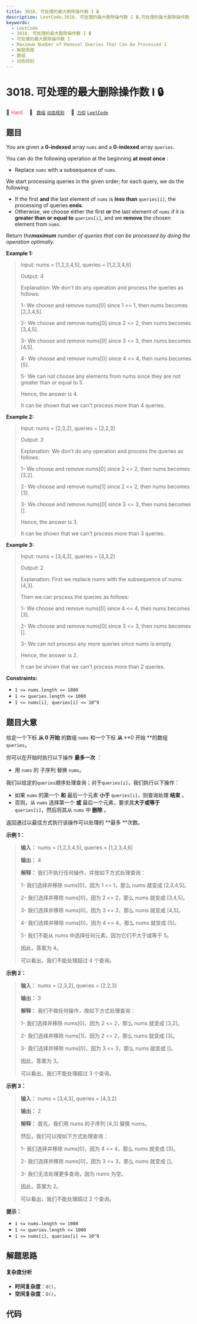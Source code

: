 ```yaml
---
title: 3018. 可处理的最大删除操作数 I 🔒
description: LeetCode,3018. 可处理的最大删除操作数 I 🔒,可处理的最大删除操作数 I,Maximum Number of Removal Queries That Can Be Processed I,解题思路,数组,动态规划
keywords:
  - LeetCode
  - 3018. 可处理的最大删除操作数 I 🔒
  - 可处理的最大删除操作数 I
  - Maximum Number of Removal Queries That Can Be Processed I
  - 解题思路
  - 数组
  - 动态规划
---
```


# 3018. 可处理的最大删除操作数 I 🔒

🔴 <font color=#ff334b>Hard</font>&emsp; 🔖&ensp; [`数组`](/tag/array.md) [`动态规划`](/tag/dynamic-programming.md)&emsp; 🔗&ensp;[`力扣`](https://leetcode.cn/problems/maximum-number-of-removal-queries-that-can-be-processed-i) [`LeetCode`](https://leetcode.com/problems/maximum-number-of-removal-queries-that-can-be-processed-i)

## 题目

You are given a **0-indexed** array `nums` and a **0-indexed** array
`queries`.

You can do the following operation at the beginning **at most once** :

  * Replace `nums` with a subsequence of `nums`.

We start processing queries in the given order; for each query, we do the
following:

  * If the first **and** the last element of `nums` is **less than** `queries[i]`, the processing of queries **ends**.
  * Otherwise, we choose either the first **or** the last element of `nums` if it is **greater than or equal to** `queries[i]`, and we **remove** the chosen element from `nums`.

Return _the**maximum** number of queries that can be processed by doing the
operation optimally._



**Example 1:**

> Input: nums = [1,2,3,4,5], queries = [1,2,3,4,6]
> 
> Output: 4
> 
> Explanation: We don't do any operation and process the queries as follows:
> 
> 1- We choose and remove nums[0] since 1 <= 1, then nums becomes [2,3,4,5].
> 
> 2- We choose and remove nums[0] since 2 <= 2, then nums becomes [3,4,5].
> 
> 3- We choose and remove nums[0] since 3 <= 3, then nums becomes [4,5].
> 
> 4- We choose and remove nums[0] since 4 <= 4, then nums becomes [5].
> 
> 5- We can not choose any elements from nums since they are not greater than or equal to 5.
> 
> Hence, the answer is 4.
> 
> It can be shown that we can't process more than 4 queries.

**Example 2:**

> Input: nums = [2,3,2], queries = [2,2,3]
> 
> Output: 3
> 
> Explanation: We don't do any operation and process the queries as follows:
> 
> 1- We choose and remove nums[0] since 2 <= 2, then nums becomes [3,2].
> 
> 2- We choose and remove nums[1] since 2 <= 2, then nums becomes [3].
> 
> 3- We choose and remove nums[0] since 3 <= 3, then nums becomes [].
> 
> Hence, the answer is 3.
> 
> It can be shown that we can't process more than 3 queries.

**Example 3:**

> Input: nums = [3,4,3], queries = [4,3,2]
> 
> Output: 2
> 
> Explanation: First we replace nums with the subsequence of nums [4,3].
> 
> Then we can process the queries as follows:
> 
> 1- We choose and remove nums[0] since 4 <= 4, then nums becomes [3].
> 
> 2- We choose and remove nums[0] since 3 <= 3, then nums becomes [].
> 
> 3- We can not process any more queries since nums is empty.
> 
> Hence, the answer is 2.
> 
> It can be shown that we can't process more than 2 queries.

**Constraints:**

  * `1 <= nums.length <= 1000`
  * `1 <= queries.length <= 1000`
  * `1 <= nums[i], queries[i] <= 10^9`


## 题目大意

给定一个下标 **从  0 开始** 的数组 `nums` 和一个下标 **从**  **0 开始  **的数组 `queries`。

你可以在开始时执行以下操作 **最多一次** ：

  * 用 `nums` 的 子序列 替换 `nums`。

我们以给定的`queries`顺序处理查询；对于`queries[i]`，我们执行以下操作：

  * 如果 `nums` 的第一个 **和** 最后一个元素 **小于**  `queries[i]`，则查询处理 **结束** 。
  * 否则，从 `nums` 选择第一个 **或** 最后一个元素，要求其**大于或等于** `queries[i]`，然后将其从 `nums` 中 **删除** 。

返回通过以最佳方式执行该操作可以处理的 **最多  **次数。



**示例 1：**

> 
> 
> 
> 
> 
> **输入：** nums = [1,2,3,4,5], queries = [1,2,3,4,6]
> 
> **输出：** 4
> 
> **解释：** 我们不执行任何操作，并按如下方式处理查询：
> 
> 1- 我们选择并移除 nums[0]，因为 1 <= 1，那么 nums 就变成 [2,3,4,5]。
> 
> 2- 我们选择并移除 nums[0]，因为 2 <= 2，那么 nums 就变成 [3,4,5]。
> 
> 3- 我们选择并移除 nums[0]，因为 3 <= 3，那么 nums 就变成 [4,5]。
> 
> 4- 我们选择并移除 nums[0]，因为 4 <= 4，那么 nums 就变成 [5]。
> 
> 5- 我们不能从 nums 中选择任何元素，因为它们不大于或等于 5。
> 
> 因此，答案为 4。
> 
> 可以看出，我们不能处理超过 4 个查询。
> 
> 

**示例 2：**

> 
> 
> 
> 
> 
> **输入：** nums = [2,3,2], queries = [2,2,3]
> 
> **输出：** 3
> 
> **解释：** 我们不做任何操作，按如下方式处理查询：
> 
> 1- 我们选择并移除 nums[0]，因为 2 <= 2，那么 nums 就变成 [3,2]。
> 
> 2- 我们选择并移除 nums[1]，因为 2 <= 2，那么 nums 就变成 [3]。
> 
> 3- 我们选择并移除 nums[0]，因为 3 <= 3，那么 nums 就变成 []。
> 
> 因此，答案为 3。
> 
> 可以看出，我们不能处理超过 3 个查询。
> 
> 

**示例 3：**

> 
> 
> 
> 
> 
> **输入：** nums = [3,4,3], queries = [4,3,2]
> 
> **输出：** 2
> 
> **解释：** 首先，我们用 nums 的子序列 [4,3] 替换 nums。
> 
> 然后，我们可以按如下方式处理查询：
> 
> 1- 我们选择并移除 nums[0]，因为 4 <= 4，那么 nums 就变成 [3]。
> 
> 2- 我们选择并移除 nums[0]，因为 3 <= 3，那么 nums 就变成 []。
> 
> 3- 我们无法处理更多查询，因为 nums 为空。
> 
> 因此，答案为 2。
> 
> 可以看出，我们不能处理超过 2 个查询。
> 
> 



**提示：**

  * `1 <= nums.length <= 1000`
  * `1 <= queries.length <= 1000`
  * `1 <= nums[i], queries[i] <= 10^9`


## 解题思路

#### 复杂度分析

- **时间复杂度**：`O()`，
- **空间复杂度**：`O()`，

## 代码

```javascript

```